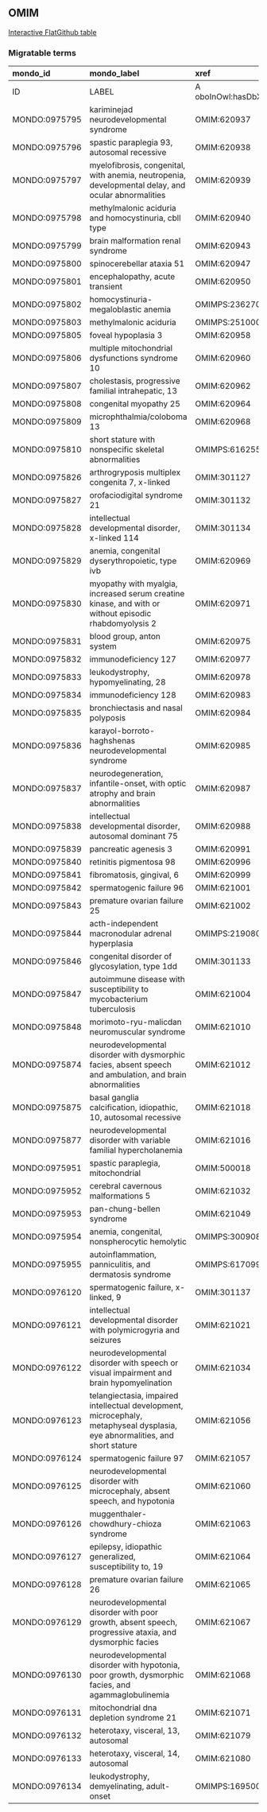 ## OMIM
[Interactive FlatGithub table](https://flatgithub.com/monarch-initiative/mondo-ingest?filename=src/ontology/slurp/omim.tsv)

### Migratable terms
| mondo_id      | mondo_label                                                                                                                  | xref                 | xref_source                | original_label                                                                                                               | definition    | parents       |
|:--------------|:-----------------------------------------------------------------------------------------------------------------------------|:---------------------|:---------------------------|:-----------------------------------------------------------------------------------------------------------------------------|:--------------|:--------------|
| ID            | LABEL                                                                                                                        | A oboInOwl:hasDbXref | >A oboInOwl:source SPLIT=| |                                                                                                                              | A IAO:0000115 | SC %          |
| MONDO:0975795 | kariminejad neurodevelopmental syndrome                                                                                      | OMIM:620937          | MONDO:equivalentTo         | kariminejad neurodevelopmental syndrome                                                                                      |               |               |
| MONDO:0975796 | spastic paraplegia 93, autosomal recessive                                                                                   | OMIM:620938          | MONDO:equivalentTo         | spastic paraplegia 93, autosomal recessive                                                                                   |               | MONDO:0019064 |
| MONDO:0975797 | myelofibrosis, congenital, with anemia, neutropenia, developmental delay, and ocular abnormalities                           | OMIM:620939          | MONDO:equivalentTo         | myelofibrosis, congenital, with anemia, neutropenia, developmental delay, and ocular abnormalities                           |               |               |
| MONDO:0975798 | methylmalonic aciduria and homocystinuria, cbll type                                                                         | OMIM:620940          | MONDO:equivalentTo         | methylmalonic aciduria and homocystinuria, cbll type                                                                         |               | MONDO:0016826 |
| MONDO:0975799 | brain malformation renal syndrome                                                                                            | OMIM:620943          | MONDO:equivalentTo         | brain malformation renal syndrome                                                                                            |               |               |
| MONDO:0975800 | spinocerebellar ataxia 51                                                                                                    | OMIM:620947          | MONDO:equivalentTo         | spinocerebellar ataxia 51                                                                                                    |               | MONDO:0020380 |
| MONDO:0975801 | encephalopathy, acute transient                                                                                              | OMIM:620950          | MONDO:equivalentTo         | encephalopathy, acute transient                                                                                              |               |               |
| MONDO:0975802 | homocystinuria-megaloblastic anemia                                                                                          | OMIMPS:236270        | MONDO:equivalentTo         | Homocystinuria-megaloblastic anemia                                                                                          |               |               |
| MONDO:0975803 | methylmalonic aciduria                                                                                                       | OMIMPS:251000        | MONDO:equivalentTo         | Methylmalonic aciduria                                                                                                       |               |               |
| MONDO:0975805 | foveal hypoplasia 3                                                                                                          | OMIM:620958          | MONDO:equivalentTo         | foveal hypoplasia 3                                                                                                          |               | MONDO:0044203 |
| MONDO:0975806 | multiple mitochondrial dysfunctions syndrome 10                                                                              | OMIM:620960          | MONDO:equivalentTo         | multiple mitochondrial dysfunctions syndrome 10                                                                              |               | MONDO:0017338 |
| MONDO:0975807 | cholestasis, progressive familial intrahepatic, 13                                                                           | OMIM:620962          | MONDO:equivalentTo         | cholestasis, progressive familial intrahepatic, 13                                                                           |               | MONDO:0015762 |
| MONDO:0975808 | congenital myopathy 25                                                                                                       | OMIM:620964          | MONDO:equivalentTo         | congenital myopathy 25                                                                                                       |               | MONDO:0019952 |
| MONDO:0975809 | microphthalmia/coloboma 13                                                                                                   | OMIM:620968          | MONDO:equivalentTo         | microphthalmia/coloboma 13                                                                                                   |               | MONDO:0000170 |
| MONDO:0975810 | short stature with nonspecific skeletal abnormalities                                                                        | OMIMPS:616255        | MONDO:equivalentTo         | Short stature with nonspecific skeletal abnormalities                                                                        |               |               |
| MONDO:0975826 | arthrogryposis multiplex congenita 7, x-linked                                                                               | OMIM:301127          | MONDO:equivalentTo         | arthrogryposis multiplex congenita 7, X-linked                                                                               |               | MONDO:0015168 |
| MONDO:0975827 | orofaciodigital syndrome 21                                                                                                  | OMIM:301132          | MONDO:equivalentTo         | orofaciodigital syndrome 21                                                                                                  |               | MONDO:0015375 |
| MONDO:0975828 | intellectual developmental disorder, x-linked 114                                                                            | OMIM:301134          | MONDO:equivalentTo         | intellectual developmental disorder, X-linked 114                                                                            |               | MONDO:0019181 |
| MONDO:0975829 | anemia, congenital dyserythropoietic, type ivb                                                                               | OMIM:620969          | MONDO:equivalentTo         | anemia, congenital dyserythropoietic, type ivb                                                                               |               | MONDO:0019403 |
| MONDO:0975830 | myopathy with myalgia, increased serum creatine kinase, and with or without episodic rhabdomyolysis 2                        | OMIM:620971          | MONDO:equivalentTo         | myopathy with myalgia, increased serum creatine kinase, and with or without episodic rhabdomyolysis 2                        |               |               |
| MONDO:0975831 | blood group, anton system                                                                                                    | OMIM:620975          | MONDO:equivalentTo         | blood group, anton system                                                                                                    |               |               |
| MONDO:0975832 | immunodeficiency 127                                                                                                         | OMIM:620977          | MONDO:equivalentTo         | immunodeficiency 127                                                                                                         |               | MONDO:0021094 |
| MONDO:0975833 | leukodystrophy, hypomyelinating, 28                                                                                          | OMIM:620978          | MONDO:equivalentTo         | leukodystrophy, hypomyelinating, 28                                                                                          |               | MONDO:0019046 |
| MONDO:0975834 | immunodeficiency 128                                                                                                         | OMIM:620983          | MONDO:equivalentTo         | immunodeficiency 128                                                                                                         |               | MONDO:0021094 |
| MONDO:0975835 | bronchiectasis and nasal polyposis                                                                                           | OMIM:620984          | MONDO:equivalentTo         | bronchiectasis and nasal polyposis                                                                                           |               |               |
| MONDO:0975836 | karayol-borroto-haghshenas neurodevelopmental syndrome                                                                       | OMIM:620985          | MONDO:equivalentTo         | karayol-borroto-haghshenas neurodevelopmental syndrome                                                                       |               |               |
| MONDO:0975837 | neurodegeneration, infantile-onset, with optic atrophy and brain abnormalities                                               | OMIM:620987          | MONDO:equivalentTo         | neurodegeneration, infantile-onset, with optic atrophy and brain abnormalities                                               |               |               |
| MONDO:0975838 | intellectual developmental disorder, autosomal dominant 75                                                                   | OMIM:620988          | MONDO:equivalentTo         | intellectual developmental disorder, autosomal dominant 75                                                                   |               | MONDO:0100172 |
| MONDO:0975839 | pancreatic agenesis 3                                                                                                        | OMIM:620991          | MONDO:equivalentTo         | pancreatic agenesis 3                                                                                                        |               | MONDO:0009832 |
| MONDO:0975840 | retinitis pigmentosa 98                                                                                                      | OMIM:620996          | MONDO:equivalentTo         | retinitis pigmentosa 98                                                                                                      |               | MONDO:0019200 |
| MONDO:0975841 | fibromatosis, gingival, 6                                                                                                    | OMIM:620999          | MONDO:equivalentTo         | fibromatosis, gingival, 6                                                                                                    |               | MONDO:0016070 |
| MONDO:0975842 | spermatogenic failure 96                                                                                                     | OMIM:621001          | MONDO:equivalentTo         | spermatogenic failure 96                                                                                                     |               | MONDO:0004983 |
| MONDO:0975843 | premature ovarian failure 25                                                                                                 | OMIM:621002          | MONDO:equivalentTo         | premature ovarian failure 25                                                                                                 |               | MONDO:0019852 |
| MONDO:0975844 | acth-independent macronodular adrenal hyperplasia                                                                            | OMIMPS:219080        | MONDO:equivalentTo         | ACTH-independent macronodular adrenal hyperplasia                                                                            |               |               |
| MONDO:0975846 | congenital disorder of glycosylation, type 1dd                                                                               | OMIM:301133          | MONDO:equivalentTo         | congenital disorder of glycosylation, type 1dd                                                                               |               |               |
| MONDO:0975847 | autoimmune disease with susceptibility to mycobacterium tuberculosis                                                         | OMIM:621004          | MONDO:equivalentTo         | autoimmune disease with susceptibility to mycobacterium tuberculosis                                                         |               |               |
| MONDO:0975848 | morimoto-ryu-malicdan neuromuscular syndrome                                                                                 | OMIM:621010          | MONDO:equivalentTo         | morimoto-ryu-malicdan neuromuscular syndrome                                                                                 |               |               |
| MONDO:0975874 | neurodevelopmental disorder with dysmorphic facies, absent speech and ambulation, and brain abnormalities                    | OMIM:621012          | MONDO:equivalentTo         | neurodevelopmental disorder with dysmorphic facies, absent speech and ambulation, and brain abnormalities                    |               |               |
| MONDO:0975875 | basal ganglia calcification, idiopathic, 10, autosomal recessive                                                             | OMIM:621018          | MONDO:equivalentTo         | basal ganglia calcification, idiopathic, 10, autosomal recessive                                                             |               | MONDO:0008947 |
| MONDO:0975877 | neurodevelopmental disorder with variable familial hypercholanemia                                                           | OMIM:621016          | MONDO:equivalentTo         | neurodevelopmental disorder with variable familial hypercholanemia                                                           |               |               |
| MONDO:0975951 | spastic paraplegia, mitochondrial                                                                                            | OMIM:500018          | MONDO:equivalentTo         | spastic paraplegia, mitochondrial                                                                                            |               |               |
| MONDO:0975952 | cerebral cavernous malformations 5                                                                                           | OMIM:621032          | MONDO:equivalentTo         | cerebral cavernous malformations 5                                                                                           |               | MONDO:0031037 |
| MONDO:0975953 | pan-chung-bellen syndrome                                                                                                    | OMIM:621049          | MONDO:equivalentTo         | pan-chung-bellen syndrome                                                                                                    |               |               |
| MONDO:0975954 | anemia, congenital, nonspherocytic hemolytic                                                                                 | OMIMPS:300908        | MONDO:equivalentTo         | Anemia, congenital, nonspherocytic hemolytic                                                                                 |               |               |
| MONDO:0975955 | autoinflammation, panniculitis, and dermatosis syndrome                                                                      | OMIMPS:617099        | MONDO:equivalentTo         | Autoinflammation, panniculitis, and dermatosis syndrome                                                                      |               |               |
| MONDO:0976120 | spermatogenic failure, x-linked, 9                                                                                           | OMIM:301137          | MONDO:equivalentTo         | spermatogenic failure, x-linked, 9                                                                                           |               | MONDO:0004983 |
| MONDO:0976121 | intellectual developmental disorder with polymicrogyria and seizures                                                         | OMIM:621021          | MONDO:equivalentTo         | intellectual developmental disorder with polymicrogyria and seizures                                                         |               |               |
| MONDO:0976122 | neurodevelopmental disorder with speech or visual impairment and brain hypomyelination                                       | OMIM:621034          | MONDO:equivalentTo         | neurodevelopmental disorder with speech or visual impairment and brain hypomyelination                                       |               |               |
| MONDO:0976123 | telangiectasia, impaired intellectual development, microcephaly, metaphyseal dysplasia, eye abnormalities, and short stature | OMIM:621056          | MONDO:equivalentTo         | telangiectasia, impaired intellectual development, microcephaly, metaphyseal dysplasia, eye abnormalities, and short stature |               |               |
| MONDO:0976124 | spermatogenic failure 97                                                                                                     | OMIM:621057          | MONDO:equivalentTo         | spermatogenic failure 97                                                                                                     |               | MONDO:0004983 |
| MONDO:0976125 | neurodevelopmental disorder with microcephaly, absent speech, and hypotonia                                                  | OMIM:621060          | MONDO:equivalentTo         | neurodevelopmental disorder with microcephaly, absent speech, and hypotonia                                                  |               |               |
| MONDO:0976126 | muggenthaler-chowdhury-chioza syndrome                                                                                       | OMIM:621063          | MONDO:equivalentTo         | muggenthaler-chowdhury-chioza syndrome                                                                                       |               |               |
| MONDO:0976127 | epilepsy, idiopathic generalized, susceptibility to, 19                                                                      | OMIM:621064          | MONDO:equivalentTo         | epilepsy, idiopathic generalized, susceptibility to, 19                                                                      |               | MONDO:0005579 |
| MONDO:0976128 | premature ovarian failure 26                                                                                                 | OMIM:621065          | MONDO:equivalentTo         | premature ovarian failure 26                                                                                                 |               | MONDO:0019852 |
| MONDO:0976129 | neurodevelopmental disorder with poor growth, absent speech, progressive ataxia, and dysmorphic facies                       | OMIM:621067          | MONDO:equivalentTo         | neurodevelopmental disorder with poor growth, absent speech, progressive ataxia, and dysmorphic facies                       |               |               |
| MONDO:0976130 | neurodevelopmental disorder with hypotonia, poor growth, dysmorphic facies, and agammaglobulinemia                           | OMIM:621068          | MONDO:equivalentTo         | neurodevelopmental disorder with hypotonia, poor growth, dysmorphic facies, and agammaglobulinemia                           |               |               |
| MONDO:0976131 | mitochondrial dna depletion syndrome 21                                                                                      | OMIM:621071          | MONDO:equivalentTo         | mitochondrial DNA depletion syndrome 21                                                                                      |               | MONDO:0018158 |
| MONDO:0976132 | heterotaxy, visceral, 13, autosomal                                                                                          | OMIM:621079          | MONDO:equivalentTo         | heterotaxy, visceral, 13, autosomal                                                                                          |               | MONDO:0018677 |
| MONDO:0976133 | heterotaxy, visceral, 14, autosomal                                                                                          | OMIM:621080          | MONDO:equivalentTo         | heterotaxy, visceral, 14, autosomal                                                                                          |               | MONDO:0018677 |
| MONDO:0976134 | leukodystrophy, demyelinating, adult-onset                                                                                   | OMIMPS:169500        | MONDO:equivalentTo         | Leukodystrophy, demyelinating, adult-onset                                                                                   |               |               |
